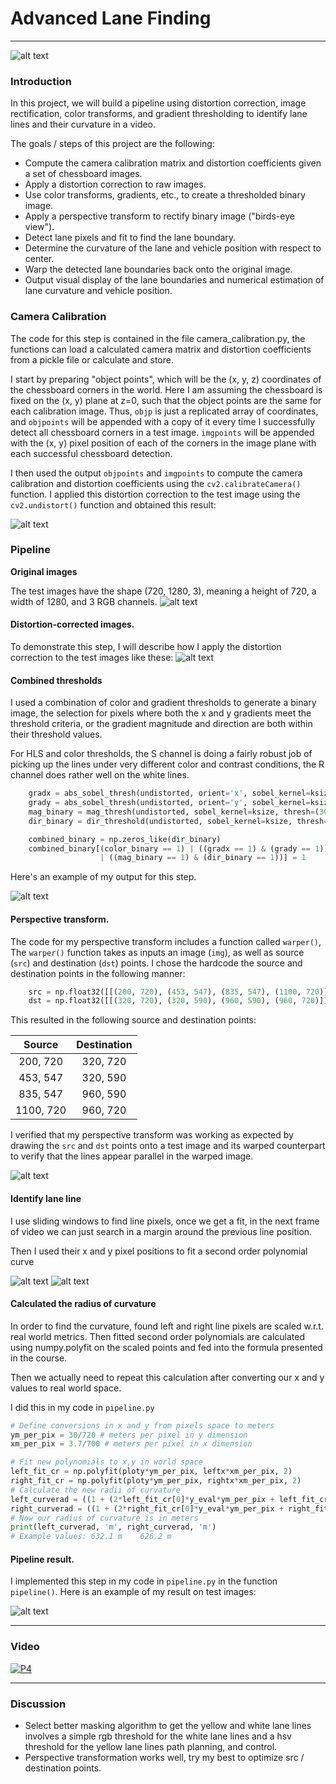 # **Advanced Lane Finding** 
***

![alt text][image21]

### Introduction

In this project, we will build a pipeline using distortion correction, image rectification, color transforms, and gradient thresholding to identify lane lines and their curvature in a video.


The goals / steps of this project are the following:

* Compute the camera calibration matrix and distortion coefficients given a set of chessboard images.
* Apply a distortion correction to raw images.
* Use color transforms, gradients, etc., to create a thresholded binary image.
* Apply a perspective transform to rectify binary image ("birds-eye view").
* Detect lane pixels and fit to find the lane boundary.
* Determine the curvature of the lane and vehicle position with respect to center.
* Warp the detected lane boundaries back onto the original image.
* Output visual display of the lane boundaries and numerical estimation of lane curvature and vehicle position.

[//]: # (Image References)

[image1]: ./examples/undistort_output.png "Undistorted"
[image2]: ./test_images/test1.jpg "Road Transformed"
[image3]: ./examples/binary_combo_example.jpg "Binary Example"
[image4]: ./examples/warped_straight_lines.jpg "Warp Example"
[image5]: ./examples/color_fit_lines.jpg "Fit Visual"
[image6]: ./examples/example_output.jpg "Output"
[video1]: ./project_video.mp4 "Video"

[image21]: ./resources/preface.png "Preface"
[image22]: ./resources/undistorted.png "Undistorted"
[image23]: ./resources/original_images.png "Original"
[image24]: ./resources/undistorted_images.png "Undistorted Images"
[image25]: ./resources/combined.png "Combined Thresholds"
[image26]: ./resources/warped.png "Perspective Transform"
[image27]: ./resources/sliding_window.png "Sliding Window"
[image28]: ./resources/sliding_window2.png "Sliding Window 2"
[image29]: ./resources/final.png "Pipeline Output"



### Camera Calibration


The code for this step is contained in the file camera_calibration.py, the functions can load a calculated camera matrix and distortion coefficients from a pickle file or calculate and store.

I start by preparing "object points", which will be the (x, y, z) coordinates of the chessboard corners in the world. Here I am assuming the chessboard is fixed on the (x, y) plane at z=0, such that the object points are the same for each calibration image.  Thus, `objp` is just a replicated array of coordinates, and `objpoints` will be appended with a copy of it every time I successfully detect all chessboard corners in a test image.  `imgpoints` will be appended with the (x, y) pixel position of each of the corners in the image plane with each successful chessboard detection.  

I then used the output `objpoints` and `imgpoints` to compute the camera calibration and distortion coefficients using the `cv2.calibrateCamera()` function.  I applied this distortion correction to the test image using the `cv2.undistort()` function and obtained this result: 

![alt text][image22]

### Pipeline

**Original images**

The test images have the shape (720, 1280, 3), meaning a height of 720, a width of 1280, and 3 RGB channels.
![alt text][image23]

#### Distortion-corrected images.

To demonstrate this step, I will describe how I apply the distortion correction to the test images like these:
![alt text][image24]

#### Combined thresholds


I used a combination of color and gradient thresholds to generate a binary image, the selection for pixels where both the x and y gradients meet the threshold criteria, or the gradient magnitude and direction are both within their threshold values.

For HLS and color thresholds, the S channel is doing a fairly robust job of picking up the lines under very different color and contrast conditions, the R channel does rather well on the white lines.

```python
    gradx = abs_sobel_thresh(undistorted, orient='x', sobel_kernel=ksize, thresh=(20, 100))
    grady = abs_sobel_thresh(undistorted, orient='y', sobel_kernel=ksize, thresh=(20, 100))
    mag_binary = mag_thresh(undistorted, sobel_kernel=ksize, thresh=(30, 100))
    dir_binary = dir_threshold(undistorted, sobel_kernel=ksize, thresh=(0.7, 1.3))

    combined_binary = np.zeros_like(dir_binary)
    combined_binary[(color_binary == 1) | ((gradx == 1) & (grady == 1)) \
                    | ((mag_binary == 1) & (dir_binary == 1))] = 1
```
Here's an example of my output for this step.

![alt text][image25]

#### Perspective transform.

The code for my perspective transform includes a function called `warper()`, The `warper()` function takes as inputs an image (`img`), as well as source (`src`) and destination (`dst`) points.  I chose the hardcode the source and destination points in the following manner:

```python
    src = np.float32([[(200, 720), (453, 547), (835, 547), (1100, 720)]])
    dst = np.float32([[(320, 720), (320, 590), (960, 590), (960, 720)]])
```

This resulted in the following source and destination points:

| Source        | Destination   | 
|:-------------:|:-------------:| 
| 200, 720      | 320, 720        | 
| 453, 547      | 320, 590      |
| 835, 547     | 960, 590      |
| 1100, 720      | 960, 720        |

I verified that my perspective transform was working as expected by drawing the `src` and `dst` points onto a test image and its warped counterpart to verify that the lines appear parallel in the warped image.

![alt text][image26]


#### Identify lane line

I use sliding windows to find line pixels, once we get a fit, in the next frame of video we can just search in a margin around the previous line position. 

Then I used their x and y pixel positions to fit a second order polynomial curve

![alt text][image27]
![alt text][image28]

#### Calculated the radius of curvature

In order to find the curvature, found left and right line pixels are scaled w.r.t. real world metrics. Then fitted second order polynomials are calculated using numpy.polyfit on the scaled points and fed into the formula presented in the course. 

Then we actually need to repeat this calculation after converting our x and y values to real world space.

I did this in my code in `pipeline.py`

```python
# Define conversions in x and y from pixels space to meters
ym_per_pix = 30/720 # meters per pixel in y dimension
xm_per_pix = 3.7/700 # meters per pixel in x dimension

# Fit new polynomials to x,y in world space
left_fit_cr = np.polyfit(ploty*ym_per_pix, leftx*xm_per_pix, 2)
right_fit_cr = np.polyfit(ploty*ym_per_pix, rightx*xm_per_pix, 2)
# Calculate the new radii of curvature
left_curverad = ((1 + (2*left_fit_cr[0]*y_eval*ym_per_pix + left_fit_cr[1])**2)**1.5) / np.absolute(2*left_fit_cr[0])
right_curverad = ((1 + (2*right_fit_cr[0]*y_eval*ym_per_pix + right_fit_cr[1])**2)**1.5) / np.absolute(2*right_fit_cr[0])
# Now our radius of curvature is in meters
print(left_curverad, 'm', right_curverad, 'm')
# Example values: 632.1 m    626.2 m
```

#### Pipeline result.

I implemented this step in my code in `pipeline.py` in the function `pipeline()`.  Here is an example of my result on test images:

![alt text][image29]

---

### Video



[![P4](https://img.youtube.com/vi/xrX9KBEZ2Z0/0.jpg)](https://www.youtube.com/watch?v=xrX9KBEZ2Z0 "Advanced Lane Finding")


---

### Discussion


* Select better masking algorithm to get the yellow and white lane lines involves a simple rgb threshold for the white lane lines and a hsv threshold for the yellow lane lines
path planning, and control.
* Perspective transformation works well, try my best to optimize src / destination points.